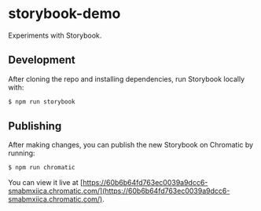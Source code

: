 # storybook-demo

Experiments with Storybook.

## Development

After cloning the repo and installing dependencies, run Storybook locally with:

```sh
$ npm run storybook
```

## Publishing

After making changes, you can publish the new Storybook on Chromatic by running:

```sh
$ npm run chromatic
```

You can view it live at [https://60b6b64fd763ec0039a9dcc6-smabmxiica.chromatic.com/](https://60b6b64fd763ec0039a9dcc6-smabmxiica.chromatic.com/).

